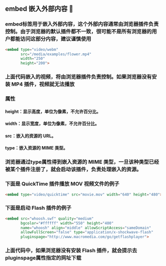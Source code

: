 ## embed 嵌入外部内容 :cherries:

### embed标签用于嵌入外部内容，这个外部内容通常由浏览器插件负责控制。由于浏览器的默认插件都不一致，很可能不是所有浏览器的用户都能访问这部分内容，建议谨慎使用

```html
<embed type="video/webm"
       src="/media/examples/flower.mp4"
       width="250"
       height="200">
```
### 上面代码嵌入的视频，将由浏览器插件负责控制。如果浏览器没有安装 MP4 插件，视频就无法播放

### 属性

#### height：显示高度，单位为像素，不允许百分比。
#### width：显示宽度，单位为像素，不允许百分比。
#### src：嵌入的资源的 URL。
#### type：嵌入资源的 MIME 类型。

### 浏览器通过type属性得到嵌入资源的 MIME 类型，一旦该种类型已经被某个插件注册了，就会启动该插件，负责处理嵌入的资源。

### 下面是 QuickTime 插件播放 MOV 视频文件的例子
```html
<embed type="video/quicktime" src="movie.mov" width="640" height="480">
```

### 下面是启动 Flash 插件的例子
```html
<embed src="whoosh.swf" quality="medium"
       bgcolor="#ffffff" width="550" height="400"
       name="whoosh" align="middle" allowScriptAccess="sameDomain"
       allowFullScreen="false" type="application/x-shockwave-flash"
       pluginspage="http://www.macromedia.com/go/getflashplayer">
```
### 上面代码中，如果浏览器没有安装 Flash 插件，就会提示去pluginspage属性指定的网址下载